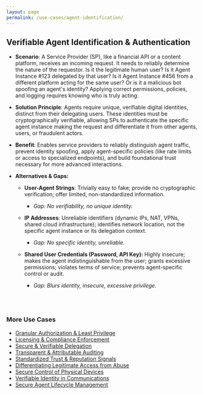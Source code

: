 ```yaml
---
layout: page
permalink: /use-cases/agent-identification/
---
```

## Verifiable Agent Identification & Authentication

- **Scenario**: A Service Provider (SP), like a financial API or a content platform, receives an incoming request. It needs to reliably determine the nature of the requestor. Is it the legitimate human user? Is it Agent Instance #123 delegated by that user? Is it Agent Instance #456 from a different platform acting for the same user? Or is it a malicious bot spoofing an agent's identity? Applying correct permissions, policies, and logging requires knowing who is truly acting.
    
- **Solution Principle**: Agents require unique, verifiable digital identities, distinct from their delegating users. These identities must be cryptographically verifiable, allowing SPs to authenticate the specific agent instance making the request and differentiate it from other agents, users, or fraudulent actors.
    
- **Benefit**: Enables service providers to reliably distinguish agent traffic, prevent identity spoofing, apply agent-specific policies (like rate limits or access to specialized endpoints), and build foundational trust necessary for more advanced interactions.
    
- **Alternatives & Gaps:**
    

	- **User-Agent Strings**: Trivially easy to fake; provide no cryptographic verification; offer limited, non-standardized information. 
		- *Gap: No verifiability, no unique identity.*
    
	- **IP Addresses**: Unreliable identifiers (dynamic IPs, NAT, VPNs, shared cloud infrastructure); identifies network location, not the specific agent instance or its delegation context. 
		- *Gap: No specific identity, unreliable.*
    

	- **Shared User Credentials (Password, API Key):** Highly insecure; makes the agent indistinguishable from the user; grants excessive permissions; violates terms of service; prevents agent-specific control or audit. 
		- *Gap: Blurs identity, insecure, excessive privilege.*



<br><br>

### More Use Cases
- [Granular Authorization & Least Privilege](./AuthandLeastPrivilege.md)
- [Licensing & Compliance Enforcement](./ComplianceEnforcement.md)
- [Secure & Verifiable Delegation](./delegationofauthority.md)
- [Transparent & Attributable Auditing](./AgentAuditing.md)
- [Standardized Trust & Reputation Signals](./TrustSignals.md)
- [Differentiating Legitimate Access from Abuse](./BotAbuse.md)
- [Secure Control of Physical Devices](./PhysicalDevices.md)
- [Verifiable Identity in Communications](./VoiceVerification.md)
- [Secure Agent Lifecycle Management](./LifecycleManagement.md)